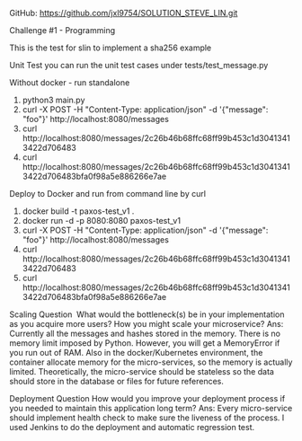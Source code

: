 GitHub:
https://github.com/jxl9754/SOLUTION_STEVE_LIN.git

Challenge #1 - Programming

This is the test for slin to implement a sha256 example

Unit Test
you can run the unit test cases under tests/test_message.py

Without docker - run standalone
1. python3 main.py
2. curl -X POST -H "Content-Type: application/json" -d '{"message": "foo"}' http://localhost:8080/messages
3. curl http://localhost:8080/messages/2c26b46b68ffc68ff99b453c1d30413413422d706483
4. curl http://localhost:8080/messages/2c26b46b68ffc68ff99b453c1d30413413422d706483bfa0f98a5e886266e7ae

Deploy to Docker and run from command line by curl
1. docker build -t paxos-test_v1 .
2. docker run -d -p 8080:8080 paxos-test_v1
3. curl -X POST -H "Content-Type: application/json" -d '{"message": "foo"}' http://localhost:8080/messages
4. curl http://localhost:8080/messages/2c26b46b68ffc68ff99b453c1d30413413422d706483
5. curl http://localhost:8080/messages/2c26b46b68ffc68ff99b453c1d30413413422d706483bfa0f98a5e886266e7ae

Scaling Question ​
What would the bottleneck(s) be in your implementation as you acquire more users? How you might scale your
microservice?
Ans: Currently all the messages and hashes stored in the memory. There is no memory limit imposed by Python. 
However, you will get a MemoryError if you run out of RAM. Also in the docker/Kubernetes environment,
the container allocate memory for the micro-services, so the memory is actually limited. Theoretically, the 
micro-service should be stateless so the data should store in the database or files for future references.


Deployment Question
How would you improve your deployment process if you needed to maintain this application long term?
Ans: Every micro-service should implement health check to make sure the liveness of the process. I used Jenkins 
to do the deployment and automatic regression test. 
